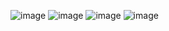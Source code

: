![image](https://user-images.githubusercontent.com/71980805/227709879-8aeef1ba-608b-490c-9ddd-52fa4cff6043.png)
![image](https://user-images.githubusercontent.com/71980805/227709915-be5a9120-8244-46c4-b0e0-7b9d5b757b15.png)
![image](https://user-images.githubusercontent.com/71980805/227709938-c8275f9a-e9d6-4283-9764-86e9ef9af2f4.png)
![image](https://user-images.githubusercontent.com/71980805/227709953-117c099a-3b4e-4148-8665-1e86025a8f6e.png)
